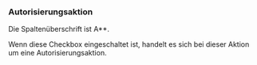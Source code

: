 ﻿### Autorisierungsaktion

Die Spaltenüberschrift ist A**.

Wenn diese Checkbox eingeschaltet ist, handelt es sich bei dieser Aktion um eine Autorisierungsaktion.

